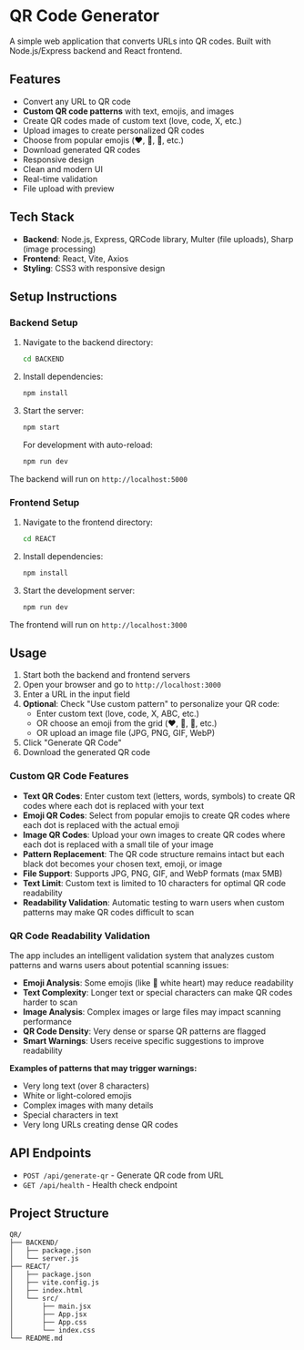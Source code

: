 # QR Code Generator

A simple web application that converts URLs into QR codes. Built with Node.js/Express backend and React frontend.

## Features

- Convert any URL to QR code
- **Custom QR code patterns** with text, emojis, and images
- Create QR codes made of custom text (love, code, X, etc.)
- Upload images to create personalized QR codes
- Choose from popular emojis (❤️, 💙, 💚, etc.)
- Download generated QR codes
- Responsive design
- Clean and modern UI
- Real-time validation
- File upload with preview

## Tech Stack

- **Backend**: Node.js, Express, QRCode library, Multer (file uploads), Sharp (image processing)
- **Frontend**: React, Vite, Axios
- **Styling**: CSS3 with responsive design

## Setup Instructions

### Backend Setup

1. Navigate to the backend directory:

   ```bash
   cd BACKEND
   ```

2. Install dependencies:

   ```bash
   npm install
   ```

3. Start the server:

   ```bash
   npm start
   ```

   For development with auto-reload:

   ```bash
   npm run dev
   ```

The backend will run on `http://localhost:5000`

### Frontend Setup

1. Navigate to the frontend directory:

   ```bash
   cd REACT
   ```

2. Install dependencies:

   ```bash
   npm install
   ```

3. Start the development server:
   ```bash
   npm run dev
   ```

The frontend will run on `http://localhost:3000`

## Usage

1. Start both the backend and frontend servers
2. Open your browser and go to `http://localhost:3000`
3. Enter a URL in the input field
4. **Optional**: Check "Use custom pattern" to personalize your QR code:
   - Enter custom text (love, code, X, ABC, etc.)
   - OR choose an emoji from the grid (❤️, 💙, 💚, etc.)
   - OR upload an image file (JPG, PNG, GIF, WebP)
5. Click "Generate QR Code"
6. Download the generated QR code

### Custom QR Code Features

- **Text QR Codes**: Enter custom text (letters, words, symbols) to create QR codes where each dot is replaced with your text
- **Emoji QR Codes**: Select from popular emojis to create QR codes where each dot is replaced with the actual emoji
- **Image QR Codes**: Upload your own images to create QR codes where each dot is replaced with a small tile of your image
- **Pattern Replacement**: The QR code structure remains intact but each black dot becomes your chosen text, emoji, or image
- **File Support**: Supports JPG, PNG, GIF, and WebP formats (max 5MB)
- **Text Limit**: Custom text is limited to 10 characters for optimal QR code readability
- **Readability Validation**: Automatic testing to warn users when custom patterns may make QR codes difficult to scan

### QR Code Readability Validation

The app includes an intelligent validation system that analyzes custom patterns and warns users about potential scanning issues:

- **Emoji Analysis**: Some emojis (like 🤍 white heart) may reduce readability
- **Text Complexity**: Longer text or special characters can make QR codes harder to scan
- **Image Analysis**: Complex images or large files may impact scanning performance
- **QR Code Density**: Very dense or sparse QR patterns are flagged
- **Smart Warnings**: Users receive specific suggestions to improve readability

**Examples of patterns that may trigger warnings:**

- Very long text (over 8 characters)
- White or light-colored emojis
- Complex images with many details
- Special characters in text
- Very long URLs creating dense QR codes

## API Endpoints

- `POST /api/generate-qr` - Generate QR code from URL
- `GET /api/health` - Health check endpoint

## Project Structure

```
QR/
├── BACKEND/
│   ├── package.json
│   └── server.js
├── REACT/
│   ├── package.json
│   ├── vite.config.js
│   ├── index.html
│   └── src/
│       ├── main.jsx
│       ├── App.jsx
│       ├── App.css
│       └── index.css
└── README.md
```
